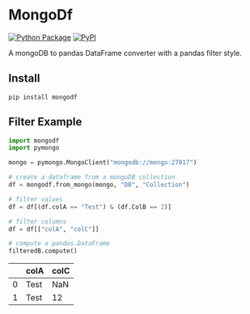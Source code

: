 # MongoDf

[![Python Package](https://github.com/VK/mongodf/actions/workflows/python-publish.yml/badge.svg)](https://github.com/VK/mongodf/actions/workflows/python-publish.yml)
[![PyPI](https://img.shields.io/pypi/v/mongodf?logo=pypi)](https://pypi.org/project/mongodf)

A mongoDB to pandas DataFrame converter with a pandas filter style.

## Install
```
pip install mongodf
```

## Filter Example
```python
import mongodf
import pymongo

mongo = pymongo.MongoClient("mongodb://mongo:27017")

# create a dataframe from a mongoDB collection
df = mongodf.from_mongo(mongo, "DB", "Collection")

# filter values
df = df[(df.colA == "Test") & (df.ColB == 2)]

# filter columns
df = df[["colA", "colC"]]

# compute a pandas.DataFrame
filteredB.compute()
```

|   | colA  | colC |
|---| ----- | ---- |
|0  | Test  |  NaN |
|1  | Test  |   12 |